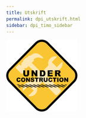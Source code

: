 ```yaml
---
title: Utskrift
permalink: dpi_utskrift.html
sidebar: dpi_timo_sidebar
---
```


![](/images/dpi/underarbeide.png)